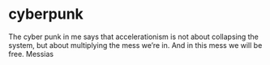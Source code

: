 # cyberpunk

The cyber punk in me says that accelerationism is not about collapsing the system, but about multiplying the mess we’re in. And in this mess we will be free. Messias
